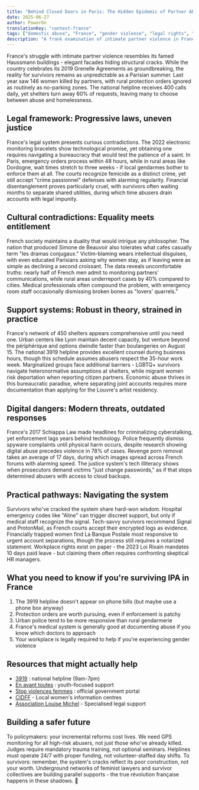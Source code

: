 ```yaml
---
title: "Behind Closed Doors in Paris: The Hidden Epidemic of Partner Abuse"
date: 2025-06-27
author: PowerOn
translationKey: "context-france"
tags: ["domestic abuse", "France", "gender violence", "legal rights", "survivor support", "economic abuse"]
description: "A frank examination of intimate partner violence in France, covering legal protections, cultural challenges, and survivor resources with measured wit."
---
```


France's struggle with intimate partner violence resembles its famed Haussmann buildings - elegant facades hiding 
structural cracks. While the country celebrates its 2019 Grenelle Agreements as groundbreaking, the reality for 
survivors remains as unpredictable as a Parisian summer. Last year saw 146 women killed by partners, with rural 
protection orders ignored as routinely as no-parking zones. The national helpline receives 400 calls daily, yet 
shelters turn away 60% of requests, leaving many to choose between abuse and homelessness.  

## Legal framework: Progressive laws, uneven justice  

France's legal system presents curious contradictions. The 2022 electronic monitoring bracelets show technological 
promise, yet obtaining one requires navigating a bureaucracy that would test the patience of a saint. In Paris, 
emergency orders process within 48 hours, while in rural areas like Dordogne, wait times stretch to three weeks - 
if local gendarmes bother to enforce them at all. The courts recognize femicide as a distinct crime, yet still accept 
"crime passionnel" defenses with alarming regularity. Financial disentanglement proves particularly cruel, with 
survivors often waiting months to separate shared utilities, during which time abusers drain accounts with legal 
impunity.  

## Cultural contradictions: Equality meets entitlement  

French society maintains a duality that would intrigue any philosopher. The nation that produced Simone de Beauvoir 
also tolerates what cafes casually term "les dramas conjugaux." Victim-blaming wears intellectual disguises, with 
even educated Parisians asking why women stay, as if leaving were as simple as declining a second croissant. The 
data reveals uncomfortable truths: nearly half of French men admit to monitoring partners' communications, while 
rural areas underreport cases by 40% compared to cities. Medical professionals often compound the problem, with 
emergency room staff occasionally dismissing broken bones as "lovers' quarrels."  

## Support systems: Robust in theory, strained in practice  

France's network of 450 shelters appears comprehensive until you need one. Urban centers like Lyon maintain decent 
capacity, but venture beyond the périphérique and options dwindle faster than boulangeries on August 15. The national 
3919 helpline provides excellent counsel during business hours, though this schedule assumes abusers respect the 
35-hour work week. Marginalized groups face additional barriers - LGBTQ+ survivors navigate heteronormative assumptions 
at shelters, while migrant women risk deportation when reporting citizen partners. Economic abuse thrives in this 
bureaucratic paradise, where separating joint accounts requires more documentation than applying for the Louvre's 
artist residency.  

## Digital dangers: Modern threats, outdated responses  

France's 2017 Schiappa Law made headlines for criminalizing cyberstalking, yet enforcement lags years behind 
technology. Police frequently dismiss spyware complaints until physical harm occurs, despite research showing digital 
abuse precedes violence in 78% of cases. Revenge porn removal takes an average of 17 days, during which images 
spread across French forums with alarming speed. The justice system's tech illiteracy shows when prosecutors demand 
victims "just change passwords," as if that stops determined abusers with access to cloud backups.  

## Practical pathways: Navigating the system  

Survivors who've cracked the system share hard-won wisdom. Hospital emergency codes like "Aline" can trigger discreet 
support, but only if medical staff recognize the signal. Tech-savvy survivors recommend Signal and ProtonMail, as 
French courts accept their encrypted logs as evidence. Financially trapped women find La Banque Postale most responsive 
to urgent account separations, though the process still requires a notarized statement. Workplace rights exist on 
paper - the 2023 Loi Rixain mandates 10 days paid leave - but claiming them often requires confronting skeptical HR managers.

## What you need to know if you're surviving IPA in France

1. The 3919 helpline doesn't appear on phone bills (but maybe use a phone box anyway)
2. Protection orders are worth pursuing, even if enforcement is patchy
3. Urban police tend to be more responsive than rural gendarmerie
4. France's medical system is generally good at documenting abuse if you know which doctors to approach
5. Your workplace is legally required to help if you're experiencing gender violence

## Resources that might actually help

- [3919](https://www.solidaritefemmes.org/) : national helpline (9am-7pm)  
- [En avant toutes](https://enavanttoutes.fr/) : youth-focused support   
- [Stop violences femmes](https://www.stop-violences-femmes.gouv.fr/) : official government portal  
- [CIDFF](https://www.infofemmes.com/) - Local women's information centres
- [Association Louise Michel](https://louisemichelassociation.wordpress.com/) - Specialised legal support

## Building a safer future  

To policymakers: your incremental reforms cost lives. We need GPS monitoring for all high-risk abusers, not just those 
who've already killed. Judges require mandatory trauma training, not optional seminars. Helplines must operate 24/7 
with proper funding, not volunteer-staffed day shifts. To survivors: remember, the system's cracks reflect its poor 
construction, not your worth. Underground networks of feminist lawyers and survivor collectives are building parallel 
supports - the true révolution française happens in these shadows. 💜
